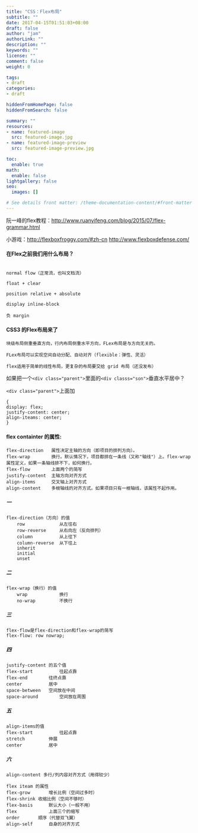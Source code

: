 ```yaml
---
title: "CSS：Flex布局"
subtitle: ""
date: 2017-04-15T01:51:03+08:00
draft: false
author: "jam"
authorLink: ""
description: ""
keywords: ""
license: ""
comment: false
weight: 0

tags:
- draft
categories:
- draft

hiddenFromHomePage: false
hiddenFromSearch: false

summary: ""
resources:
- name: featured-image
  src: featured-image.jpg
- name: featured-image-preview
  src: featured-image-preview.jpg

toc:
  enable: true
math:
  enable: false
lightgallery: false
seo:
  images: []

# See details front matter: /theme-documentation-content/#front-matter
---
```


<!--more-->
阮一峰的flex教程：http://www.ruanyifeng.com/blog/2015/07/flex-grammar.html

小游戏：http://flexboxfroggy.com/#zh-cn       http://www.flexboxdefense.com/

#### 在Flex之前我们用什么布局？
```

normal flow（正常流，也叫文档流）

float + clear

position relative + absolute

display inline-block

负 margin
```


#### CSS3 的Flex布局来了
```
块级布局侧重垂直方向，行内布局侧重水平方向，FLex布局是与方向无关的。

FLex布局可以实现空间自动分配、自动对齐（flexible：弹性、灵活）

flex适用于简单的线性布局，更复杂的布局要交给 grid 布局（还没发布）
```






如果把一个`<div class="parent">`里面的`<div classs="son">`垂直水平居中？

`<div class="parent">`上面加
```
{
display: flex;
justify-content: center;
align-iteams: center;
}
```


#### flex containter 的属性:
```
flex-direction   属性决定主轴的方向（即项目的排列方向）。
flex-wrap        换行。默认情况下，项目都排在一条线（又称"轴线"）上。flex-wrap属性定义，如果一条轴线排不下，如何换行。
flex-flow        上面两个的简写
justify-content  主轴方向对齐方式
align-items      交叉轴上对齐方式
align-content    多根轴线的对齐方式。如果项目只有一根轴线，该属性不起作用。
```





##### 一
```
flex-direction（方向）的值
    row				从左往右
    row-reverse		从右向左（反向排列）
    column			从上往下
    column-reverse	从下往上
    inherit
    initial
    unset
```
##### 二
```
flex-wrap（换行）的值
    wrap			换行
    no-wrap			不换行

```

##### 三

```
flex-flow是flex-direction和flex-wrap的简写
flex-flow: row nowrap;
```
##### 四

```
justify-content 的五个值
flex-start  		往起点靠
flex-end   		往终点靠
center			居中
space-between	空间放在中间
space-around		空间放在周围
```


##### 五
```
align-items的值
flex-start			往起点靠
stretch			伸展
center			居中
```


##### 六
```
align-content 多行/列内容对齐方式（用得较少）
```

```
flex iteam 的属性
flex-grow		增长比例（空间过多时）
flex-shrink	收缩比例（空间不够时）
flex-basis		默认大小（一般不用）
flex			上面三个的缩写
order		顺序（代替双飞翼）
align-self		自身的对齐方式
```

